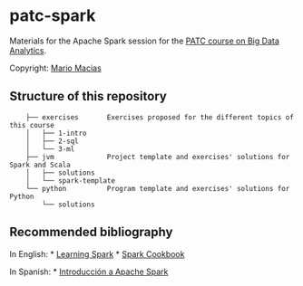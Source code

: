 # patc-spark

Materials for the Apache Spark session for the [PATC course on Big Data Analytics](http://www.bsc.es/big-data-analytics).

Copyright: [Mario Macias](http://macias.info)

## Structure of this repository

        ├── exercises		Exercises proposed for the different topics of this course
        │   ├── 1-intro
        │   ├── 2-sql
        │   └── 3-ml
        ├── jvm				Project template and exercises' solutions for Spark and Scala
        │   ├── solutions	
        │   └── spark-template
        └── python			Program template and exercises' solutions for Python
            └── solutions
         
## Recommended bibliography

In English:
	* [Learning Spark](http://shop.oreilly.com/product/0636920028512.do)
	* [Spark Cookbook](https://www.packtpub.com/big-data-and-business-intelligence/spark-cookbook)
	
In Spanish:
	* [Introducción a Apache Spark](http://www.sparkbarcelona.es/)